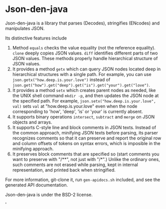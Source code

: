 Json-den-java
=============
Json-den-java is a library that parses (Decodes), stringifies (ENcodes) and  manipulates JSON.

Its distinctive features include

1. Method `equals` checks the value equality (not the reference equality).
    `clone` deeply copies JSON values.
    `diff` identifies different parts of two JSON values.
    These methods properly handle hierarchical structure of JSON values.
2. It provides a method `getx` which can query JSON nodes
    located deep in hierarchical structures with a single path.
    For example, you can use `json.getx("how.deep.is.your.love")`
    instead of `json.get("how").get("deep").get("is").get("your").get("love")`.
3. It provides a method `setx` which creates parent nodes as needed,
    like the UNIX shell command `mkdir -p`, and then updates the JSON node at the specified path.
    For example, `json.setx("how.deep.is.your.love", val)` sets `val` at "how.deep.is.your.love"
    even when the node corresponding to 'how', 'deep', 'is' or 'your' is currently absent.
4. It supports binary operations `intersect`, `subtract` and `merge` on JSON objects and arrays.
5. It supports C-style line and block comments in JSON texts. Instead of the common approach,
    minifying JSON texts before parsing, its parser recognizes comments
    so that it can preserve and report the original row and column offsets of tokens on syntax errors,
    which is imposible in the minifying approach.
6. It preserves block comments that are specified so
    (start comments you want to preserve with "/\*\*", not just with "/\*".)
    Unlike the ordinary ones, such comments are not erased while parsing, kept in internal representation,
    and printed back when stringified.

For more information, git-clone it, run `gen-apidocs.sh` included, and see the generated API documentation.

Json-den-java is under the BSD-2 license.

'
